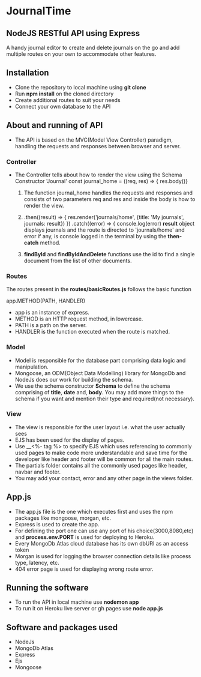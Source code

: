 # JournalTime #
## NodeJS RESTful API using Express ##
A handy journal editor to create and delete journals on the go and add multiple routes on your own to accommodate other features.

## Installation ##
* Clone the repository to local machine using __git clone__
* Run __npm install__ on the cloned directory
* Create additional routes to suit your needs
* Connect your own database to the API 

## About and running of API ##
* The API is based on the MVC(Model View Controller) paradigm, handling the requests and responses between browser and server.
### Controller ###
* The Controller tells about how to render the view using the Schema Constructor 'Journal' 
   const journal_home = ((req, res) => { 
   res.body()}
  1. The function journal_home handles the requests and responses and consists of two parameters req and res and inside the body is how to render the view.

  2. .then((result) => {
           res.render('journals/home', {title: 'My journals', journals: result})
       })
       .catch((error) => {
           console.log(error)
__result__ object displays journals and the route is directed to 'journals/home' and error if any, is console logged in the terminal by using the __then-catch__ method.

  3. __findById__ and __findByIdAndDelete__ 
functions use the id to find a single document from the list of other documents.

### Routes ###
 The routes present in the __routes/basicRoutes.js__ follows the basic function

app.METHOD(PATH, HANDLER)

* app is an instance of express.
* METHOD is an HTTP request method, in lowercase.
* PATH is a path on the server.
* HANDLER is the function executed when the route is matched.

### Model ###
* Model is responsible for the database part comprising data logic and manipulation. 
* Mongoose, an ODM(Object Data Modelling) library for MongoDb and NodeJs does our work for building the schema.
* We use the schema constructor __Schema__ to define the schema comprising of __title__, __date__ and, __body__. You may add more things to the schema if you want and mention their type and required(not necessary).

### View ###
* The view is responsible for the user layout i.e. what the user actually sees
* EJS has been used for the display of pages.
* Use __<%- tag %> to specify EJS which uses referencing to commonly used pages to make code more understandable and save time for the developer like header and footer will be common for all the main routes.
* The partials folder contains all the commonly used pages like header, navbar and footer. 
* You may add your contact, error and any other page in the views folder.

## App.js ##
* The app.js file is the one which executes first and uses the npm packages like mongoose, morgan, etc.
* Express is used to create the app.
* For defining the port one can use any port of his choice(3000,8080,etc) and __process.env.PORT__ is used for deploying to Heroku.
* Every MongoDb Atlas cloud database has its own dbURI as an access token
* Morgan is used for logging the browser connection details like process type, latency, etc.
* 404 error page is used for displaying wrong route error. 

## Running the software ##
* To run the API in local machine use __nodemon app__
* To run it on Heroku live server or gh pages use __node app.js__

## Software and packages used ##
* NodeJs
* MongoDb Atlas
* Express
* Ejs
* Mongoose
